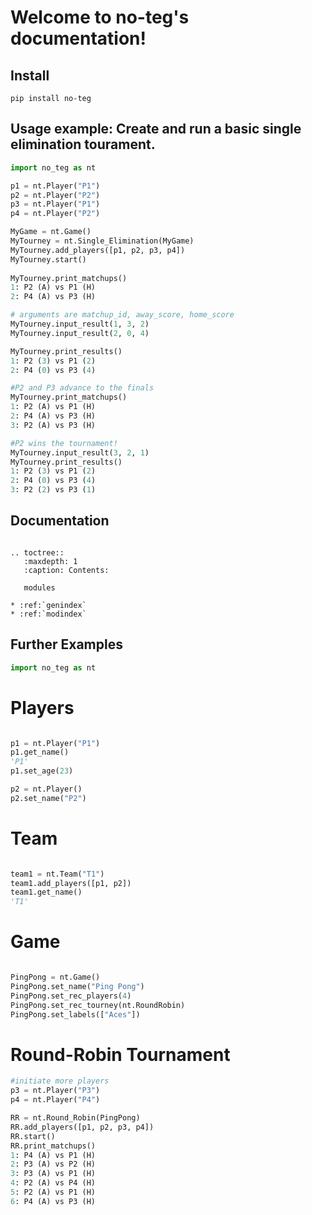 # Welcome to no-teg's documentation!


## Install

`pip install no-teg`

## Usage example: Create and run a basic single elimination tourament.
```python
import no_teg as nt

p1 = nt.Player("P1")
p2 = nt.Player("P2")
p3 = nt.Player("P1")
p4 = nt.Player("P2")

MyGame = nt.Game()
MyTourney = nt.Single_Elimination(MyGame)
MyTourney.add_players([p1, p2, p3, p4])
MyTourney.start()
 
MyTourney.print_matchups()
1: P2 (A) vs P1 (H)
2: P4 (A) vs P3 (H)

# arguments are matchup_id, away_score, home_score
MyTourney.input_result(1, 3, 2)
MyTourney.input_result(2, 0, 4)

MyTourney.print_results()
1: P2 (3) vs P1 (2)
2: P4 (0) vs P3 (4)

#P2 and P3 advance to the finals
MyTourney.print_matchups()
1: P2 (A) vs P1 (H)
2: P4 (A) vs P3 (H)
3: P2 (A) vs P3 (H)

#P2 wins the tournament!
MyTourney.input_result(3, 2, 1)
MyTourney.print_results()
1: P2 (3) vs P1 (2)
2: P4 (0) vs P3 (4)
3: P2 (2) vs P3 (1)

```

## Documentation

```eval_rst

.. toctree::
   :maxdepth: 1
   :caption: Contents:

   modules

* :ref:`genindex`
* :ref:`modindex`
```

## Further Examples
```python
import no_teg as nt
```

# Players
```python

p1 = nt.Player("P1")
p1.get_name()
'P1'
p1.set_age(23)

p2 = nt.Player()
p2.set_name("P2")
```

# Team
```python

team1 = nt.Team("T1")
team1.add_players([p1, p2])
team1.get_name()
'T1'
```

# Game
```python

PingPong = nt.Game()
PingPong.set_name("Ping Pong")
PingPong.set_rec_players(4)
PingPong.set_rec_tourney(nt.RoundRobin)
PingPong.set_labels(["Aces"])
```


# Round-Robin Tournament
```python
#initiate more players
p3 = nt.Player("P3")
p4 = nt.Player("P4")

RR = nt.Round_Robin(PingPong)
RR.add_players([p1, p2, p3, p4])
RR.start()
RR.print_matchups()
1: P4 (A) vs P1 (H)
2: P3 (A) vs P2 (H)
3: P3 (A) vs P1 (H)
4: P2 (A) vs P4 (H)
5: P2 (A) vs P1 (H)
6: P4 (A) vs P3 (H)

```